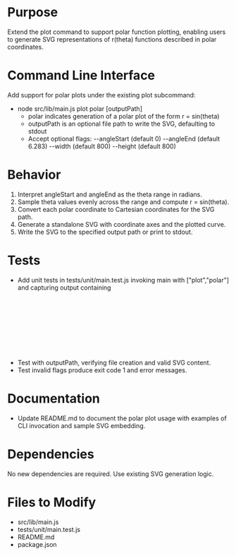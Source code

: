 # Purpose
Extend the plot command to support polar function plotting, enabling users to generate SVG representations of r(theta) functions described in polar coordinates.

# Command Line Interface
Add support for polar plots under the existing plot subcommand:
- node src/lib/main.js plot polar [outputPath]
  - polar indicates generation of a polar plot of the form r = sin(theta)
  - outputPath is an optional file path to write the SVG, defaulting to stdout
  - Accept optional flags:
    --angleStart <number> (default 0)
    --angleEnd <number> (default 6.283)
    --width <number> (default 800)
    --height <number> (default 800)

# Behavior
1. Interpret angleStart and angleEnd as the theta range in radians.
2. Sample theta values evenly across the range and compute r = sin(theta).
3. Convert each polar coordinate to Cartesian coordinates for the SVG path.
4. Generate a standalone SVG with coordinate axes and the plotted curve.
5. Write the SVG to the specified output path or print to stdout.

# Tests
- Add unit tests in tests/unit/main.test.js invoking main with ["plot","polar"] and capturing output containing <svg> and path data.
- Test with outputPath, verifying file creation and valid SVG content.
- Test invalid flags produce exit code 1 and error messages.

# Documentation
- Update README.md to document the polar plot usage with examples of CLI invocation and sample SVG embedding.

# Dependencies
No new dependencies are required. Use existing SVG generation logic.

# Files to Modify
- src/lib/main.js
- tests/unit/main.test.js
- README.md
- package.json